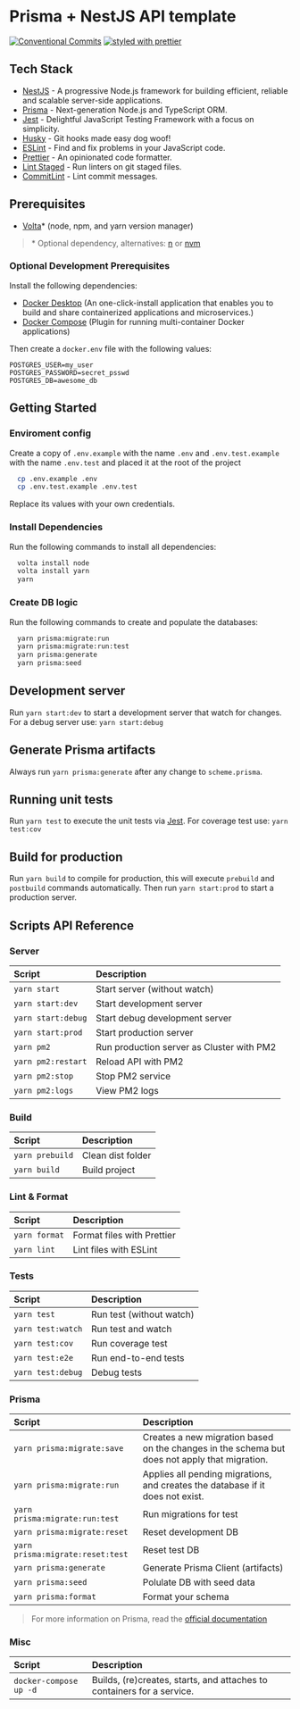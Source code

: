# Prisma + NestJS API template

[![Conventional Commits](https://img.shields.io/badge/Conventional%20Commits-1.0.0-yellow.svg)](https://conventionalcommits.org)
[![styled with prettier](https://img.shields.io/badge/styled_with-prettier-ff69b4.svg)](https://github.com/prettier/prettier)

## Tech Stack

- [NestJS](https://nestjs.com/) - A progressive Node.js framework for building efficient, reliable and scalable server-side applications.
- [Prisma](https://www.prisma.io/) - Next-generation Node.js and TypeScript ORM.
- [Jest](https://jestjs.io/) - Delightful JavaScript Testing Framework with a focus on simplicity.
- [Husky](https://typicode.github.io/husky/) - Git hooks made easy dog woof!
- [ESLint](https://eslint.org/) - Find and fix problems in your JavaScript code.
- [Prettier](https://prettier.io/) - An opinionated code formatter.
- [Lint Staged](https://github.com/okonet/lint-staged) - Run linters on git staged files.
- [CommitLint](https://commitlint.js.org/) - Lint commit messages.

## Prerequisites

- [Volta](https://volta.sh/)* (node, npm, and yarn version manager)

> \* Optional dependency, alternatives: [n](https://github.com/tj/n) or [nvm](https://github.com/nvm-sh/nvm)

### Optional Development Prerequisites

Install the following dependencies:

- [Docker Desktop](https://docs.docker.com/desktop/) (An one-click-install application that enables you to build and share containerized applications and microservices.)
- [Docker Compose](https://docs.docker.com/compose/install/) (Plugin for running multi-container Docker applications)

Then create a `docker.env` file with the following values:

```env
POSTGRES_USER=my_user
POSTGRES_PASSWORD=secret_psswd
POSTGRES_DB=awesome_db
```

## Getting Started

### Enviroment config

Create a copy of `.env.example` with the name `.env` and `.env.test.example` with the name `.env.test` and placed it at the root of the project

```bash
  cp .env.example .env
  cp .env.test.example .env.test
```

Replace its values with your own credentials.

### Install Dependencies

Run the following commands to install all dependencies:

```bash
  volta install node
  volta install yarn
  yarn
```

### Create DB logic

Run the following commands to create and populate the databases:

```bash
  yarn prisma:migrate:run
  yarn prisma:migrate:run:test
  yarn prisma:generate
  yarn prisma:seed
```

## Development server

Run `yarn start:dev` to start a development server that watch for changes. For a debug server use: `yarn start:debug`

## Generate Prisma artifacts

Always run `yarn prisma:generate` after any change to `scheme.prisma`.

## Running unit tests

Run `yarn test` to execute the unit tests via [Jest](https://jestjs.io/). For coverage test use: `yarn test:cov`

## Build for production

Run `yarn build` to compile for production, this will execute `prebuild` and `postbuild` commands automatically. Then run `yarn start:prod` to start a production server.

## Scripts API Reference

### Server

| Script             | Description                               |
| :----------------- | :---------------------------------------- |
| `yarn start`       | Start server (without watch)              |
| `yarn start:dev`   | Start development server                  |
| `yarn start:debug` | Start debug development server            |
| `yarn start:prod`  | Start production server                   |
| `yarn pm2`         | Run production server as Cluster with PM2 |
| `yarn pm2:restart` | Reload API with PM2                       |
| `yarn pm2:stop`    | Stop PM2 service                          |
| `yarn pm2:logs`    | View PM2 logs                             |

### Build

| Script          | Description       |
| :-------------- | :---------------- |
| `yarn prebuild` | Clean dist folder |
| `yarn build`    | Build project     |

### Lint & Format

| Script        | Description                |
| :------------ | :------------------------- |
| `yarn format` | Format files with Prettier |
| `yarn lint`   | Lint files with ESLint     |

### Tests

| Script            | Description              |
| :---------------- | :----------------------- |
| `yarn test`       | Run test (without watch) |
| `yarn test:watch` | Run test and watch       |
| `yarn test:cov`   | Run coverage test        |
| `yarn test:e2e`   | Run end-to-end tests     |
| `yarn test:debug` | Debug tests              |

### Prisma

| Script                           | Description                                                                                   |
| :------------------------------- | :-------------------------------------------------------------------------------------------- |
| `yarn prisma:migrate:save`       | Creates a new migration based on the changes in the schema but does not apply that migration. |
| `yarn prisma:migrate:run`        | Applies all pending migrations, and creates the database if it does not exist.                |
| `yarn prisma:migrate:run:test`   | Run migrations for test                                                                       |
| `yarn prisma:migrate:reset`      | Reset development DB                                                                          |
| `yarn prisma:migrate:reset:test` | Reset test DB                                                                                 |
| `yarn prisma:generate`           | Generate Prisma Client (artifacts)                                                            |
| `yarn prisma:seed`               | Polulate DB with seed data                                                                    |
| `yarn prisma:format`             | Format your schema                                                                            |

> For more information on Prisma, read the [official documentation](https://www.prisma.io/docs/reference/api-reference/command-reference/#migrate-dev)

### Misc

| Script                 | Description                                                            |
| :--------------------- | :--------------------------------------------------------------------- |
| `docker-compose up -d` | Builds, (re)creates, starts, and attaches to containers for a service. |
